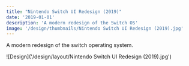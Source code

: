 ```yaml
---
title: "Nintendo Switch UI Redesign (2019)"
date: '2019-01-01'
description: 'A modern redesign of the Switch OS'
image: '/design/thumbnails/Nintendo Switch UI Redesign (2019).jpg'
---
```

A modern redesign of the switch operating system.

![Design]('/design/layout/Nintendo Switch UI Redesign (2019).jpg')